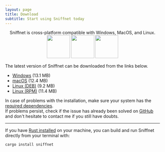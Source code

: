 ```yaml
---
layout: page
title: Download
subtitle: Start using Sniffnet today
---
```

  <div align="center">
    Sniffnet is cross-platform compatible with Windows, MacOS, and Linux.<br>
    <img alt="" src="https://github.com/GyulyVGC/GyulyVGC.github.io/tree/master/assets/img/windows.png" width="75"/>
    <img alt="" src="https://github.com/GyulyVGC/GyulyVGC.github.io/tree/master/assets/img/macos.png" width="75"/>
    <img alt="" src="https://github.com/GyulyVGC/GyulyVGC.github.io/tree/master/assets/img/linux.png" width="75"/>
  </div>
  
  The latest version of Sniffnet can be downloaded from the links below.
  - [Windows](https://github.com/GyulyVGC/sniffnet/releases/latest/download/Sniffnet_Windows.msi) (13.1 MB)
  - [macOS](https://github.com/GyulyVGC/sniffnet/releases/latest/download/Sniffnet_MacOS.dmg) (12.4 MB)
  - [Linux (DEB)](https://github.com/GyulyVGC/sniffnet/releases/latest/download/Sniffnet_Linux.deb) (9.2 MB)
  - [Linux (RPM)](https://github.com/GyulyVGC/sniffnet/releases/latest/download/Sniffnet_Linux.rpm) (11.4 MB)

In case of problems with the installation, make sure your system has the [required dependencies](https://github.com/GyulyVGC/sniffnet#required-dependencies).<br/>
If problems persist, check if the issue has already been solved on [GitHub](https://github.com/GyulyVGC/sniffnet) and don't hesitate to contact me if you still have doubts.

<hr>

If you have [Rust installed](https://www.rust-lang.org/tools/install) on your machine, you can build and run Sniffnet directly from your terminal with:

```sh
cargo install sniffnet
```
